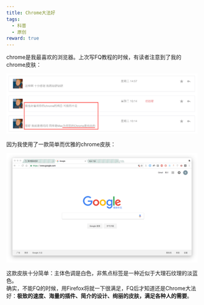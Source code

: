 ```yaml
---
title: Chrome大法好  
tags:  
  - 科普  
  - 原创  
reward: true  
---
```


chrome是我最喜欢的浏览器。上次写FQ教程的时候，有读者注意到了我的chrome皮肤：  

![](./Chrome大法好/用户回复关注Chrome.png)  

因为我使用了一款简单而优雅的chrome皮肤：  

![](./Chrome大法好/皮肤展示.png)  

这款皮肤十分简单：主体色调是白色，非焦点标签是一种近似于大理石纹理的淡蓝色。  
确实，不能FQ的时候，用Firefox将就一下很满足，FQ后才知道还是Chrome大法好：**极致的速度、海量的插件、简介的设计、绚丽的皮肤，满足各种人的需要**。  

